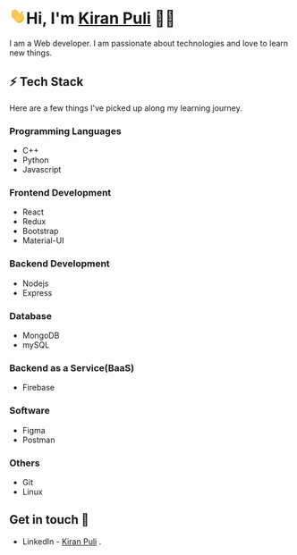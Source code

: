 
# <img src="https://raw.githubusercontent.com/ABSphreak/ABSphreak/master/gifs/Hi.gif" width="30px">Hi, I'm [Kiran Puli](https://kiranpuli.github.io/Portfolio/) 👨‍💻

I am a Web developer. I am passionate about technologies and love to learn new things.

## ⚡ Tech Stack

Here are a few things I've picked up along my learning journey.
### Programming Languages
* C++
* Python
* Javascript
### Frontend Development
* React
* Redux
* Bootstrap
* Material-UI
### Backend Development
* Nodejs
* Express
### Database
* MongoDB
* mySQL
### Backend as a Service(BaaS)
* Firebase
### Software
* Figma
* Postman
### Others
* Git
* Linux

## Get in touch :raised_hands:
- LinkedIn - [Kiran Puli](https://www.linkedin.com/in/kiran-p-40260b15b/) .


 
